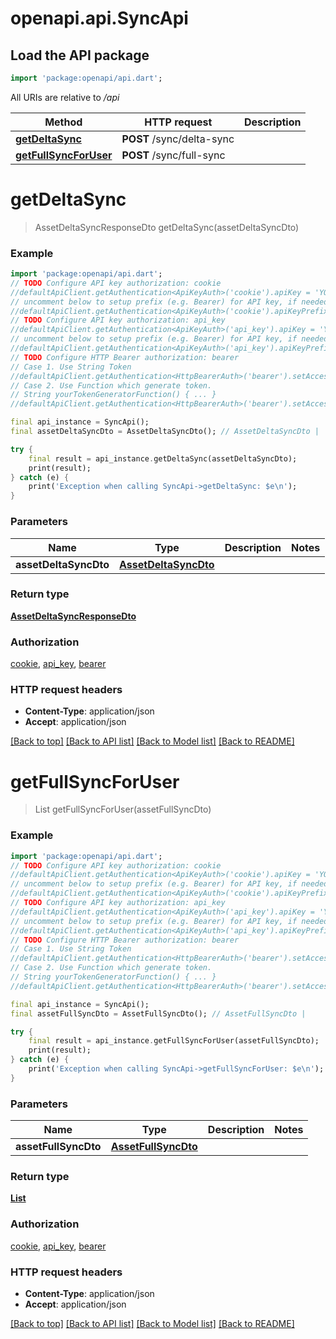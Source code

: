 # openapi.api.SyncApi

## Load the API package
```dart
import 'package:openapi/api.dart';
```

All URIs are relative to */api*

Method | HTTP request | Description
------------- | ------------- | -------------
[**getDeltaSync**](SyncApi.md#getdeltasync) | **POST** /sync/delta-sync | 
[**getFullSyncForUser**](SyncApi.md#getfullsyncforuser) | **POST** /sync/full-sync | 


# **getDeltaSync**
> AssetDeltaSyncResponseDto getDeltaSync(assetDeltaSyncDto)



### Example
```dart
import 'package:openapi/api.dart';
// TODO Configure API key authorization: cookie
//defaultApiClient.getAuthentication<ApiKeyAuth>('cookie').apiKey = 'YOUR_API_KEY';
// uncomment below to setup prefix (e.g. Bearer) for API key, if needed
//defaultApiClient.getAuthentication<ApiKeyAuth>('cookie').apiKeyPrefix = 'Bearer';
// TODO Configure API key authorization: api_key
//defaultApiClient.getAuthentication<ApiKeyAuth>('api_key').apiKey = 'YOUR_API_KEY';
// uncomment below to setup prefix (e.g. Bearer) for API key, if needed
//defaultApiClient.getAuthentication<ApiKeyAuth>('api_key').apiKeyPrefix = 'Bearer';
// TODO Configure HTTP Bearer authorization: bearer
// Case 1. Use String Token
//defaultApiClient.getAuthentication<HttpBearerAuth>('bearer').setAccessToken('YOUR_ACCESS_TOKEN');
// Case 2. Use Function which generate token.
// String yourTokenGeneratorFunction() { ... }
//defaultApiClient.getAuthentication<HttpBearerAuth>('bearer').setAccessToken(yourTokenGeneratorFunction);

final api_instance = SyncApi();
final assetDeltaSyncDto = AssetDeltaSyncDto(); // AssetDeltaSyncDto | 

try {
    final result = api_instance.getDeltaSync(assetDeltaSyncDto);
    print(result);
} catch (e) {
    print('Exception when calling SyncApi->getDeltaSync: $e\n');
}
```

### Parameters

Name | Type | Description  | Notes
------------- | ------------- | ------------- | -------------
 **assetDeltaSyncDto** | [**AssetDeltaSyncDto**](AssetDeltaSyncDto.md)|  | 

### Return type

[**AssetDeltaSyncResponseDto**](AssetDeltaSyncResponseDto.md)

### Authorization

[cookie](../README.md#cookie), [api_key](../README.md#api_key), [bearer](../README.md#bearer)

### HTTP request headers

 - **Content-Type**: application/json
 - **Accept**: application/json

[[Back to top]](#) [[Back to API list]](../README.md#documentation-for-api-endpoints) [[Back to Model list]](../README.md#documentation-for-models) [[Back to README]](../README.md)

# **getFullSyncForUser**
> List<AssetResponseDto> getFullSyncForUser(assetFullSyncDto)



### Example
```dart
import 'package:openapi/api.dart';
// TODO Configure API key authorization: cookie
//defaultApiClient.getAuthentication<ApiKeyAuth>('cookie').apiKey = 'YOUR_API_KEY';
// uncomment below to setup prefix (e.g. Bearer) for API key, if needed
//defaultApiClient.getAuthentication<ApiKeyAuth>('cookie').apiKeyPrefix = 'Bearer';
// TODO Configure API key authorization: api_key
//defaultApiClient.getAuthentication<ApiKeyAuth>('api_key').apiKey = 'YOUR_API_KEY';
// uncomment below to setup prefix (e.g. Bearer) for API key, if needed
//defaultApiClient.getAuthentication<ApiKeyAuth>('api_key').apiKeyPrefix = 'Bearer';
// TODO Configure HTTP Bearer authorization: bearer
// Case 1. Use String Token
//defaultApiClient.getAuthentication<HttpBearerAuth>('bearer').setAccessToken('YOUR_ACCESS_TOKEN');
// Case 2. Use Function which generate token.
// String yourTokenGeneratorFunction() { ... }
//defaultApiClient.getAuthentication<HttpBearerAuth>('bearer').setAccessToken(yourTokenGeneratorFunction);

final api_instance = SyncApi();
final assetFullSyncDto = AssetFullSyncDto(); // AssetFullSyncDto | 

try {
    final result = api_instance.getFullSyncForUser(assetFullSyncDto);
    print(result);
} catch (e) {
    print('Exception when calling SyncApi->getFullSyncForUser: $e\n');
}
```

### Parameters

Name | Type | Description  | Notes
------------- | ------------- | ------------- | -------------
 **assetFullSyncDto** | [**AssetFullSyncDto**](AssetFullSyncDto.md)|  | 

### Return type

[**List<AssetResponseDto>**](AssetResponseDto.md)

### Authorization

[cookie](../README.md#cookie), [api_key](../README.md#api_key), [bearer](../README.md#bearer)

### HTTP request headers

 - **Content-Type**: application/json
 - **Accept**: application/json

[[Back to top]](#) [[Back to API list]](../README.md#documentation-for-api-endpoints) [[Back to Model list]](../README.md#documentation-for-models) [[Back to README]](../README.md)


